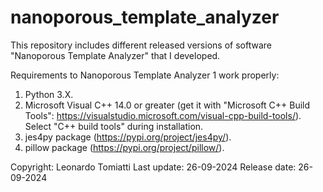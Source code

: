# nanoporous_template_analyzer
This repository includes different released versions of software "Nanoporous Template Analyzer" that I developed.

Requirements to Nanoporous Template Analyzer 1 work properly:
1. Python 3.X.
2. Microsoft Visual C++ 14.0 or greater (get it with "Microsoft C++ Build Tools": https://visualstudio.microsoft.com/visual-cpp-build-tools/). Select "C++ build tools" during installation.
3. jes4py package (https://pypi.org/project/jes4py/).
4. pillow package (https://pypi.org/project/pillow/).

Copyright: Leonardo Tomiatti
Last update: 26-09-2024
Release date: 26-09-2024
